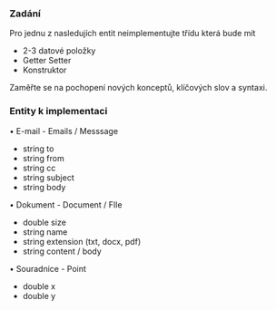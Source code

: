 ### Zadání

Pro jednu z nasledujích entit neimplementujte třídu která bude mít
- 2-3 datové položky
- Getter Setter
- Konstruktor

Zaměřte se na pochopení nových konceptů, klíčových slov a syntaxi.


### Entity k implementaci

• E-mail - Emails / Messsage
- string to
- string from
- string cc
- string subject
- string body

• Dokument - Document / FIle
- double size
- string name
- string extension (txt, docx, pdf)
- string content / body

• Souradnice - Point
- double x
- double y

